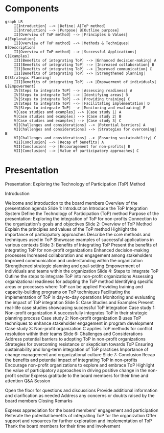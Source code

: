 # Components

```mermaid
graph LR
    I[Introduction] --> |Define| A[ToP method]
    I[Introduction] --> |Purpose| B[Outline purpose]
    II[Overview of ToP method] --> |Principles & Values| A[Explanation]
    II[Overview of ToP method] --> |Methods & Techniques| B[Description]
    II[Overview of ToP method] --> |Successful Applications| C[Examples]
    III[Benefits of integrating ToP] --> |Enhanced decision-making| A
    III[Benefits of integrating ToP] --> |Increased collaboration| B
    III[Benefits of integrating ToP] --> |Improved communication| C
    III[Benefits of integrating ToP] --> |Strengthened planning| D[Strategic Planning]
    III[Benefits of integrating ToP] --> |Empowerment of individuals| E[Empowerment]
    IV[Steps to integrate ToP] --> |Assessing readiness| A
    IV[Steps to integrate ToP] --> |Identifying areas| B
    IV[Steps to integrate ToP] --> |Providing training| C
    IV[Steps to integrate ToP] --> |Facilitating implementation| D
    IV[Steps to integrate ToP] --> |Monitoring and evaluating| E
    V[Case studies and examples] --> |Case study 1| A
    V[Case studies and examples] --> |Case study 2| B
    V[Case studies and examples] --> |Case study 3| C
    VI[Challenges and considerations] --> |Potential barriers| A
    VI[Challenges and considerations] --> |Strategies for overcoming| B
    VI[Challenges and considerations] --> |Ensuring sustainability| C
    VII[Conclusion] --> |Recap of benefits| A
    VII[Conclusion] --> |Encouragement for non-profits| B
    VII[Conclusion] --> |Value of participatory approaches| C
```
# Presentation 

Presentation: Exploring the Technology of Participation (ToP) Method

Introduction

Welcome and introduction to the board members
Overview of the presentation agenda
Slide 1: Introduction
Introduce the ToP Integration System
Define the Technology of Participation (ToP) method
Purpose of the presentation: Exploring the integration of ToP for non-profits
Connection to the organization's goals and objectives
Slide 2: Overview of ToP Method
Explain the principles and values of the ToP method
Highlight the importance of participatory approaches
Describe the core methods and techniques used in ToP
Showcase examples of successful applications in various contexts
Slide 3: Benefits of Integrating ToP
Present the benefits of integrating ToP for non-profit organizations
Enhanced decision-making processes
Increased collaboration and engagement among stakeholders
Improved communication and understanding within the organization
Strengthened strategic planning and goal-setting
Empowerment of individuals and teams within the organization
Slide 4: Steps to Integrate ToP
Outline the steps to integrate ToP into non-profit organizations
Assessing organizational readiness for adopting the ToP method
Identifying specific areas or processes where ToP can be applied
Providing training and capacity-building programs on ToP techniques
Facilitating the implementation of ToP in day-to-day operations
Monitoring and evaluating the impact of ToP integration
Slide 5: Case Studies and Examples
Present real-life case studies showcasing successful ToP integration
Case study 1: Non-profit organization A successfully integrates ToP in their strategic planning process
Case study 2: Non-profit organization B uses ToP techniques to enhance stakeholder engagement in program development
Case study 3: Non-profit organization C applies ToP methods for conflict resolution within their teams
Slide 6: Challenges and Considerations
Address potential barriers to adopting ToP in non-profit organizations
Strategies for overcoming resistance or skepticism towards ToP
Ensuring sustainability and long-term integration of ToP practices
Importance of change management and organizational culture
Slide 7: Conclusion
Recap the benefits and potential impact of integrating ToP in non-profits
Encourage non-profit organizations to explore and embrace ToP
Highlight the value of participatory approaches in driving positive change in the non-profit sector
Express gratitude to the board members for their time and attention
Q&A Session

Open the floor for questions and discussions
Provide additional information and clarification as needed
Address any concerns or doubts raised by the board members
Closing Remarks

Express appreciation for the board members' engagement and participation
Reiterate the potential benefits of integrating ToP for the organization
Offer support and resources for further exploration and implementation of ToP
Thank the board members for their time and involvement
